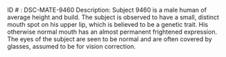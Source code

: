 ID # : DSC-MATE-9460
Description: Subject 9460 is a male human of average height and build. The subject is observed to have a small, distinct mouth spot on his upper lip, which is believed to be a genetic trait. His otherwise normal mouth has an almost permanent frightened expression. The eyes of the subject are seen to be normal and are often covered by glasses, assumed to be for vision correction.